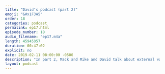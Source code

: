 ```yaml
---
title: "David's podcast (part 2)"
emoji: "&#x1F3A5"
order: 18
categories: podcast
permalink: ep17.html
episode_number: 18
audio_filename: "ep17.m4a"
length: 45945057
duration: 00:47:02
explicit: no
date: 2019-02-11 08:00:00 -0500
description: "In part 2, Mack and Mike and David talk about external validation and the profoundness of Christopher Nolan movies. Spoilers await our listeners."
layout: podcast
---
```

